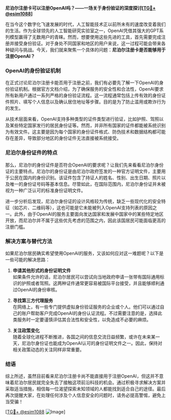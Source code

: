 **尼泊尔注册卡可以注册OpenAI吗？——一场关于身份验证的深度探讨[[TG💪+ @esim1088](https://t.me/s/esim1088)]**

在当今这个数字化飞速发展的时代，人工智能技术正以前所未有的速度改变着我们的生活。作为全球领先的人工智能研究实验室之一，OpenAI凭借其强大的GPT系列模型赢得了无数用户的青睐。然而，想要使用这些先进的工具，首先需要完成注册并接受身份验证。对于身处不同国家和地区的用户来说，这一过程可能会带来各种疑问与挑战。今天，我们就来聚焦一个具体的问题：**尼泊尔注册卡是否能够用于注册OpenAI？**

### OpenAI的身份验证机制

在正式讨论尼泊尔注册卡能否用于注册之前，我们有必要先了解一下OpenAI的身份验证机制。根据官方文档介绍，为了确保服务的安全性和合法性，OpenAI要求所有新用户通过一系列严格的身份验证流程。这一流程通常包括上传有效的身份证件照片、填写个人信息以及确认居住地址等步骤。目的是为了防止滥用或欺诈行为的发生。

从技术层面来看，OpenAI支持多种类型的证件类型进行验证，比如护照、驾照以及某些特定国家发行的居民身份证等。然而，并非所有国家的证件都能被系统识别为有效文件。这主要是因为每个国家的身份证件格式、防伪技术和数据结构都可能存在差异，导致部分地区的身份证件无法直接被系统接受。

### 尼泊尔身份证件的特点

那么，尼泊尔的身份证件是否符合OpenAI的要求呢？让我们先来看看尼泊尔身份证的主要特点。尼泊尔的身份证是由尼泊尔政府签发的一种官方证明文件，主要用于公民在国内的身份识别。该证件包含了持证人的姓名、性别、出生日期、照片以及唯一的身份证号码等基本信息。尽管如此，在国际范围内，尼泊尔身份证并未被视为一种广泛认可的标准身份证明文件。

进一步分析后发现，尼泊尔身份证的设计风格较为传统，缺乏一些现代化的安全特征（如芯片、二维码等），这也可能是它未能被列入OpenAI支持列表的原因之一。此外，由于OpenAI的服务主要面向发达国家和发展中国家中的某些特定地区开放，而尼泊尔并不属于这些优先考虑的范围之内，因此该国居民可能面临更高的注册门槛。

### 解决方案与替代方法

如果尼泊尔居民确实希望使用OpenAI的服务，又该如何应对这一难题呢？以下是一些可能的解决思路：

1. **申请其他形式的身份证明文件**  
   如果条件允许的话，尼泊尔居民可以尝试向当地政府申请一张带有国际通用标识的护照或者驾照。这两种证件通常更容易被国际平台接受，并且能够顺利通过OpenAI的身份审核。

2. **寻找第三方代理服务**  
   在网络上，有一些专门提供虚拟身份验证服务的企业或个人。他们可以通过自己的账户帮助客户完成OpenAI的身份认证流程。不过需要注意的是，选择此类服务时一定要谨慎评估其合法性和安全性，以免造成不必要的麻烦。

3. **关注政策变化**  
   随着全球化进程不断推进，各国之间的信息交流日益频繁，或许在未来某一天，尼泊尔身份证也能成为OpenAI认可的身份证明文件之一。因此，保持对相关政策动态的关注同样非常重要。

### 结语

综上所述，虽然目前看来尼泊尔注册卡尚不能直接用于注册OpenAI，但这并不意味着尼泊尔居民就完全失去了接触这项前沿科技的机会。通过积极寻求解决方案并采取适当措施，相信每一位渴望探索未知领域的人都能找到适合自己的途径。最后再次提醒大家，在处理任何涉及个人信息安全的问题时，请务必提高警惕，避免上当受骗！

[[TG💪+ @esim1088](https://t.me/s/esim1088) ![Image](https://i.postimg.cc/4NQfJmqS/Snipaste-2025-05-13-00-14-12.png)]